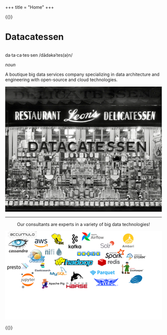 +++
title = "Home"
+++

{{<raw-html>}}

<h1 id="datacatessen">Datacatessen</h1>
<div class="row">
  <div class="column column-main">
    <p>da·ta·ca·tes·sen /dādəkəˈtes(ə)n/</p>
    <p><em>noun</em></p>
    <p>A boutique big data services company specializing in data architecture and engineering with open-source and cloud technologies.</p>
  </div>
  <div class="column column-main">
    <img src="/store-front-cropped.png">
  </div>
</div>
<hr>

<p align="center">Our consultants are experts in a variety of big data technologies!</p>

<img src="/collage.png">

<!--
Accumulo
Amazon Web Services AWS
Ambari
Avro
Cassandra
Elasticsearch
Flume
Hadoop
HBase
HDFS
Hive
Jupyter
Kafka
MapReduce
MySQL
NiFi
Oozie
Parquet
Pig
Presto
Redis
Solr
Spark
Storm
Zeppelin
ZooKeeper
-->
{{</raw-html>}}
